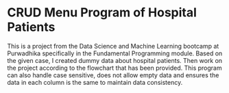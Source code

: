 # CRUD Menu Program of Hospital Patients

This is a project from the Data Science and Machine Learning bootcamp at Purwadhika specifically in the Fundamental Programming module. Based on the given case, I created dummy data about hospital patients. Then work on the project according to the flowchart that has been provided. This program can also handle case sensitive, does not allow empty data and ensures the data in each column is the same to maintain data consistency.
